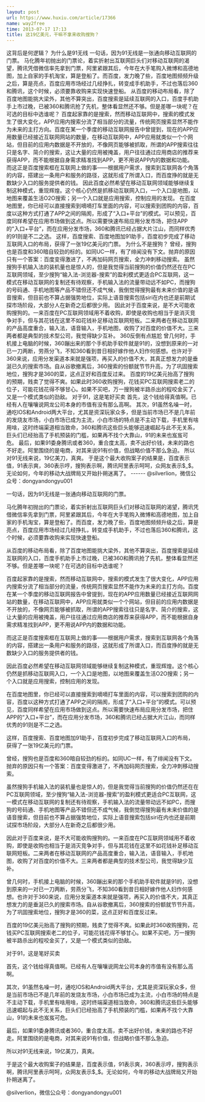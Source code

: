 ```yaml
---
layout: post
url: https://www.huxiu.com/article/17366
name: way2free
time: 2013-07-17 17:13
title: 这19亿美元，干嘛不拿来收购搜狗？
---
```

这背后是何逻辑？ 为什么是91无线 一句话，因为91无线是一张通向移动互联网的门票。 马化腾年初抛出的门票论，着实折射出互联网巨头们对移动互联网的渴望，腾讯凭借微信率先拿到门票，阿里紧跟其后，今年在大手笔购入微博和高德地图，加上自家的手机淘宝，算是登船了。而百度，发力晚了些，百度地图频频升级之后，算是亮点，百度应用市场经过几经挣扎，转变成手机助手，不过也落后360和腾讯，这个时候，必须要靠收购来实现快速登船。 从百度的移动布局看，除了百度地图能挑大梁外，其他不算突出，百度搜索是延续互联网的入口，百度手机助手上市过晚，已被360和腾讯抢了先机，整体看显然还不够。但是差哪一块呢？在可选的目标中选谁呢？ 百度起家靠的是搜索，然而移动互联网中，搜索的模式发生了很大变化，APP应用内搜索分流了相当部分的流量，传统网页搜索显然不能作为未来的主打方向。百度在某一个季度的移动互联网报告中曾提到，现在的APP应用数量已经接近互联网网站的数量，在移动互联网中，APP应用就类似一个个网站，但目前的应用内数据是不开放的，不像网页能够被抓取，所谓的APP搜索往往只是名字、简介的搜索，这让大量的应用被掩盖，用户往往通过应用商店的推荐来获得APP，而不能根据自身需求精准找到APP，更不用说APP内的数据和功能。 而这正是百度搜索框在互联网上做的事——根据用户需求，搜索到互联网各个角落的内容，搭建出一条用户和服务的路径，这就形成了所谓入口，而百度挣的就是无数缺少入口的服务提供者的钱。 因此百度必然希望在移动互联网领域能够继续复制这种模式，重现辉煌。这个核心仍然是抓移动互联网入口，一个入口是地图，以地图来覆盖生活O2O搜索；另一个入口就是应用搜索，控制应用的发现。 在百度地图里，你已经可以直接搜索到嘀嘀打车里面的内容，可以搜索到团购的内容，百度以这种方式打通了APP之间的隔阂，形成了“入口+平台”的模式。可以预见，百度同样希望在应用市场做到这点。所以需要快速布局应用分发市场，把住APP的“入口+平台”，而在应用分发市场，360和腾讯已经占据大片江山，而同样优秀的91则是不二之选。 这样，百度搜索、百度地图加91助手，百度初步完成了移动互联网入口的布局，获得了一张19亿美元的门票。 为什么不是搜狗？ 曾经，搜狗也是百度和360暗自较劲的标的。如同UC一样，有了绯闻没有下文。抛弃的原因只有一个答案：百度变得激进了，不再加码网页搜索，全力冲刺移动搜索。 虽然搜狗手机输入法的装机量也是惊人的，但是我觉得当前搜狗的价值仍然还在在PC互联网领域，至少搜狗“输入法-浏览器-搜索”的盈利模式更适合PC互联网，这一模式在移动互联网的复制还有待观察，手机输入法的流量带动远不如PC，而搜狗的号码通、手机地图等产品不错但还不成气候，我倒觉得搜狗最有未来价值的是语音搜索，但目前也不算占据强势地位，实际上语音搜索包括siri在内也还是前期试探市场阶段，大部分人在新奇之后都很少用。 因此对于百度来说，是不大可能收购搜狗的。一来百度在PC互联网领域用不着收购，即使是收购也相当于是消灭竞争对手，但与其花钱在这里不如花钱补足移动互联网短板。二来两者在移动互联网的产品高度重合，输入法，语音输入，手机地图，收购了对百度的价值不大。三来两者都是典型的技术型公司，我觉得缺少互补。 360反倒有点尴尬 曾几何时，手机接上电脑的时候，360蹦出来的那个手机助手软件就是91的，没想到原来的一对已一刀两断，劳燕分飞，不知360看到昔日相好嫁作他人妇作何感想。也许对于360来说，应用分发渠道本来就是强项，再买入的价值不大，其真正想发力的是垂涎已久的搜索市场。自从谷歌撤离后，360搜索的份额就节节升高，为了巩固搜索地位，搜狗才是360的菜，这点正好和百度反过来。 百度的19亿美元抬高了搜狗的预期，贱卖了觉得不爽。如果此时360收购搜狗，花钱买PC互联网搜索老二的位子，可能花钱花得不够甘心。如果不买吧，万一搜狗被半路杀出的程咬金买了，又是一个模式类似的劲敌。 对于91，这是笔好买卖 首先，这个钱给得真值啊。已经有人在嚷嚷说网龙公司本身的市值有没有那么高啊。 其次，91虽然名噪一时，通吃IOS和Android两大平台，尤其是资深玩家众多，但是当前市场已不是几年前的发烧友市场，小白市场已成为主流，小白市场的特点是不主动下载，手机里有啥用啥，这时终端渠道相当致命，360和腾讯这些巨头能够迅速崛起与此不无关系，巨头们已经抬高了手机预装的门槛，如果再不找个大靠山，91的未来也岌岌可危。 最后，如果91委身腾讯或者360，重合度太高，卖不出好价钱，未来的路也不好走。阿里围绕的是电商，对其来说91有价值，但战略价值不那么急迫。 所以对91无线来说，19亿美刀，真爽。 于是这个最大收购案子的结果是，百度表示值，91表示爽，360表示哼，搜狗表示啊，腾讯阿里表示呵呵，众网友表示$_$。无论如何，今年的移动大战牌局又开始扑朔迷离了。 ------ @silverlion，微信公众号：dongyandongyu001

一句话，因为91无线是一张通向移动互联网的门票。

马化腾年初抛出的门票论，着实折射出互联网巨头们对移动互联网的渴望，腾讯凭借微信率先拿到门票，阿里紧跟其后，今年在大手笔购入微博和高德地图，加上自家的手机淘宝，算是登船了。而百度，发力晚了些，百度地图频频升级之后，算是亮点，百度应用市场经过几经挣扎，转变成手机助手，不过也落后360和腾讯，这个时候，必须要靠收购来实现快速登船。

从百度的移动布局看，除了百度地图能挑大梁外，其他不算突出，百度搜索是延续互联网的入口，百度手机助手上市过晚，已被360和腾讯抢了先机，整体看显然还不够。但是差哪一块呢？在可选的目标中选谁呢？

百度起家靠的是搜索，然而移动互联网中，搜索的模式发生了很大变化，APP应用内搜索分流了相当部分的流量，传统网页搜索显然不能作为未来的主打方向。百度在某一个季度的移动互联网报告中曾提到，现在的APP应用数量已经接近互联网网站的数量，在移动互联网中，APP应用就类似一个个网站，但目前的应用内数据是不开放的，不像网页能够被抓取，所谓的APP搜索往往只是名字、简介的搜索，这让大量的应用被掩盖，用户往往通过应用商店的推荐来获得APP，而不能根据自身需求精准找到APP，更不用说APP内的数据和功能。

而这正是百度搜索框在互联网上做的事——根据用户需求，搜索到互联网各个角落的内容，搭建出一条用户和服务的路径，这就形成了所谓入口，而百度挣的就是无数缺少入口的服务提供者的钱。

因此百度必然希望在移动互联网领域能够继续复制这种模式，重现辉煌。这个核心仍然是抓移动互联网入口，一个入口是地图，以地图来覆盖生活O2O搜索；另一个入口就是应用搜索，控制应用的发现。

在百度地图里，你已经可以直接搜索到嘀嘀打车里面的内容，可以搜索到团购的内容，百度以这种方式打通了APP之间的隔阂，形成了“入口+平台”的模式。可以预见，百度同样希望在应用市场做到这点。所以需要快速布局应用分发市场，把住APP的“入口+平台”，而在应用分发市场，360和腾讯已经占据大片江山，而同样优秀的91则是不二之选。

这样，百度搜索、百度地图加91助手，百度初步完成了移动互联网入口的布局，获得了一张19亿美元的门票。

曾经，搜狗也是百度和360暗自较劲的标的。如同UC一样，有了绯闻没有下文。抛弃的原因只有一个答案：百度变得激进了，不再加码网页搜索，全力冲刺移动搜索。

虽然搜狗手机输入法的装机量也是惊人的，但是我觉得当前搜狗的价值仍然还在在PC互联网领域，至少搜狗“输入法-浏览器-搜索”的盈利模式更适合PC互联网，这一模式在移动互联网的复制还有待观察，手机输入法的流量带动远不如PC，而搜狗的号码通、手机地图等产品不错但还不成气候，我倒觉得搜狗最有未来价值的是语音搜索，但目前也不算占据强势地位，实际上语音搜索包括siri在内也还是前期试探市场阶段，大部分人在新奇之后都很少用。

因此对于百度来说，是不大可能收购搜狗的。一来百度在PC互联网领域用不着收购，即使是收购也相当于是消灭竞争对手，但与其花钱在这里不如花钱补足移动互联网短板。二来两者在移动互联网的产品高度重合，输入法，语音输入，手机地图，收购了对百度的价值不大。三来两者都是典型的技术型公司，我觉得缺少互补。

曾几何时，手机接上电脑的时候，360蹦出来的那个手机助手软件就是91的，没想到原来的一对已一刀两断，劳燕分飞，不知360看到昔日相好嫁作他人妇作何感想。也许对于360来说，应用分发渠道本来就是强项，再买入的价值不大，其真正想发力的是垂涎已久的搜索市场。自从谷歌撤离后，360搜索的份额就节节升高，为了巩固搜索地位，搜狗才是360的菜，这点正好和百度反过来。

百度的19亿美元抬高了搜狗的预期，贱卖了觉得不爽。如果此时360收购搜狗，花钱买PC互联网搜索老二的位子，可能花钱花得不够甘心。如果不买吧，万一搜狗被半路杀出的程咬金买了，又是一个模式类似的劲敌。

对于91，这是笔好买卖

首先，这个钱给得真值啊。已经有人在嚷嚷说网龙公司本身的市值有没有那么高啊。

其次，91虽然名噪一时，通吃IOS和Android两大平台，尤其是资深玩家众多，但是当前市场已不是几年前的发烧友市场，小白市场已成为主流，小白市场的特点是不主动下载，手机里有啥用啥，这时终端渠道相当致命，360和腾讯这些巨头能够迅速崛起与此不无关系，巨头们已经抬高了手机预装的门槛，如果再不找个大靠山，91的未来也岌岌可危。

最后，如果91委身腾讯或者360，重合度太高，卖不出好价钱，未来的路也不好走。阿里围绕的是电商，对其来说91有价值，但战略价值不那么急迫。

所以对91无线来说，19亿美刀，真爽。

于是这个最大收购案子的结果是，百度表示值，91表示爽，360表示哼，搜狗表示啊，腾讯阿里表示呵呵，众网友表示$_$。无论如何，今年的移动大战牌局又开始扑朔迷离了。

@silverlion，微信公众号：dongyandongyu001


